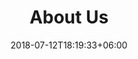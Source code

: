 ---
title: "About Us"
date: 2018-07-12T18:19:33+06:00
heading : "We Are CatSiam. A Community Club for Cats and Crypto."
description : "CatSiam Club is building fun, web 3 projects with utility. The internet is changing and we want to be involved."
expertise_title: "Expertise"
expertise_sectors: ["Blockchain Development", "Smart Contracts", "Non-Fungible Tokens", "Digital Asset Marketplace", "Metaverse Integration", "On-Chain Gaming", "Play to Earn", "Learn and Earn", "DeFi Staking", "Yield Farming"]
---